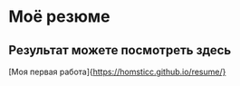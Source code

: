 # Моё резюме

## Результат можете посмотреть здесь

[Моя первая работа]{https://homsticc.github.io/resume/}
